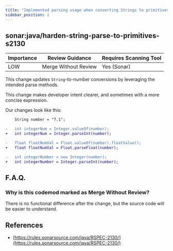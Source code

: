 ```yaml
---
title: "Implemented parsing usage when converting Strings to primitives (Sonar)"
sidebar_position: 1
---
```


## sonar:java/harden-string-parse-to-primitives-s2130

| Importance | Review Guidance      | Requires Scanning Tool |
| ---------- | -------------------- | ---------------------- |
| LOW        | Merge Without Review | Yes (Sonar)            |

This change updates `String`-to-number conversions by leveraging the intended parse methods.

This change makes developer intent clearer, and sometimes with a more concise expression.

Our changes look like this:

```diff
    String number = "7.1";

-   int integerNum = Integer.valueOf(number);
+   int integerNum = Integer.parseInt(number);

-   float floatNumVal = Float.valueOf(number).floatValue();
+   float floatNumVal = Float.parseFloat(number);

-   int integerNumber = new Integer(number);
+   int integerNumber = Integer.parseInt(number);
```

## F.A.Q.

### Why is this codemod marked as Merge Without Review?

There is no functional difference after the change, but the source code will be easier to understand.

## References

- [https://rules.sonarsource.com/java/RSPEC-2130/](https://rules.sonarsource.com/java/RSPEC-2130/)
